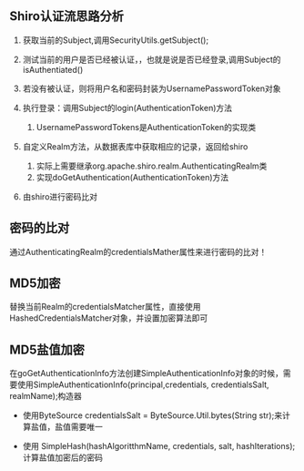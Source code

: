 ## Shiro认证流思路分析

1. 获取当前的Subject,调用SecurityUtils.getSubject();

2. 测试当前的用户是否已经被认证，，也就是说是否已经登录,调用Subject的isAuthentiated()
3. 若没有被认证，则将用户名和密码封装为UsernamePasswordToken对象
4. 执行登录：调用Subject的login(AuthenticationToken)方法
   1. UsernamePasswordTokens是AuthenticationToken的实现类

5. 自定义Realm方法，从数据表库中获取相应的记录，返回给shiro
   1. 实际上需要继承org.apache.shiro.realm.AuthenticatingRealm类
   2. 实现doGetAuthentication(AuthenticationToken)方法

6. 由shiro进行密码比对



## 密码的比对

通过AuthenticatingRealm的credentialsMather属性来进行密码的比对！



## MD5加密

替换当前Realm的credentialsMatcher属性，直接使用HashedCredentialsMatcher对象，并设置加密算法即可



## MD5盐值加密

在goGetAuthenticationInfo方法创建SimpleAuthenticationInfo对象的时候，需要使用SimpleAuthenticationInfo(principal,credentials, credentialsSalt, realmName);构造器

* 使用ByteSource credentialsSalt = ByteSource.Util.bytes(String str);来计算盐值，盐值需要唯一

* 使用 SimpleHash(hashAlgoritthmName, credentials, salt, hashIterations);计算盐值加密后的密码